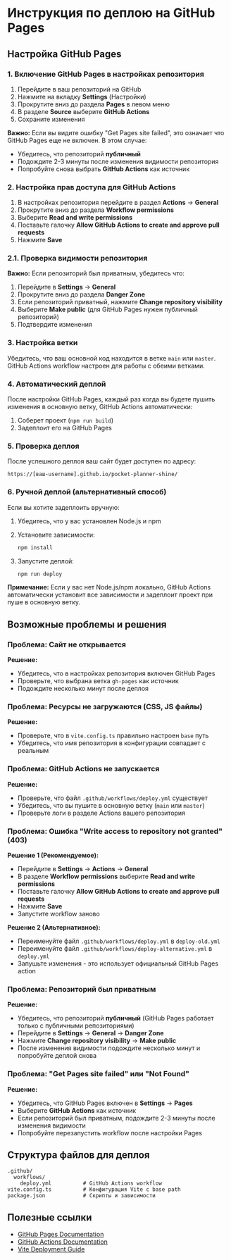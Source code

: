 # Инструкция по деплою на GitHub Pages

## Настройка GitHub Pages

### 1. Включение GitHub Pages в настройках репозитория

1. Перейдите в ваш репозиторий на GitHub
2. Нажмите на вкладку **Settings** (Настройки)
3. Прокрутите вниз до раздела **Pages** в левом меню
4. В разделе **Source** выберите **GitHub Actions**
5. Сохраните изменения

**Важно:** Если вы видите ошибку "Get Pages site failed", это означает что GitHub Pages еще не включен. В этом случае:
- Убедитесь, что репозиторий **публичный**
- Подождите 2-3 минуты после изменения видимости репозитория
- Попробуйте снова выбрать **GitHub Actions** как источник

### 2. Настройка прав доступа для GitHub Actions

1. В настройках репозитория перейдите в раздел **Actions** → **General**
2. Прокрутите вниз до раздела **Workflow permissions**
3. Выберите **Read and write permissions**
4. Поставьте галочку **Allow GitHub Actions to create and approve pull requests**
5. Нажмите **Save**

### 2.1. Проверка видимости репозитория

**Важно:** Если репозиторий был приватным, убедитесь что:
1. Перейдите в **Settings** → **General**
2. Прокрутите вниз до раздела **Danger Zone**
3. Если репозиторий приватный, нажмите **Change repository visibility**
4. Выберите **Make public** (для GitHub Pages нужен публичный репозиторий)
5. Подтвердите изменения

### 3. Настройка ветки

Убедитесь, что ваш основной код находится в ветке `main` или `master`. GitHub Actions workflow настроен для работы с обеими ветками.

### 4. Автоматический деплой

После настройки GitHub Pages, каждый раз когда вы будете пушить изменения в основную ветку, GitHub Actions автоматически:

1. Соберет проект (`npm run build`)
2. Задеплоит его на GitHub Pages

### 5. Проверка деплоя

После успешного деплоя ваш сайт будет доступен по адресу:
```
https://[ваш-username].github.io/pocket-planner-shine/
```

### 6. Ручной деплой (альтернативный способ)

Если вы хотите задеплоить вручную:

1. Убедитесь, что у вас установлен Node.js и npm
2. Установите зависимости:
   ```bash
   npm install
   ```

3. Запустите деплой:
   ```bash
   npm run deploy
   ```

**Примечание:** Если у вас нет Node.js/npm локально, GitHub Actions автоматически установит все зависимости и задеплоит проект при пуше в основную ветку.

## Возможные проблемы и решения

### Проблема: Сайт не открывается
**Решение:** 
- Убедитесь, что в настройках репозитория включен GitHub Pages
- Проверьте, что выбрана ветка `gh-pages` как источник
- Подождите несколько минут после деплоя

### Проблема: Ресурсы не загружаются (CSS, JS файлы)
**Решение:**
- Проверьте, что в `vite.config.ts` правильно настроен `base` путь
- Убедитесь, что имя репозитория в конфигурации совпадает с реальным

### Проблема: GitHub Actions не запускается
**Решение:**
- Проверьте, что файл `.github/workflows/deploy.yml` существует
- Убедитесь, что вы пушите в основную ветку (`main` или `master`)
- Проверьте логи в разделе Actions вашего репозитория

### Проблема: Ошибка "Write access to repository not granted" (403)
**Решение 1 (Рекомендуемое):**
- Перейдите в **Settings** → **Actions** → **General**
- В разделе **Workflow permissions** выберите **Read and write permissions**
- Поставьте галочку **Allow GitHub Actions to create and approve pull requests**
- Нажмите **Save**
- Запустите workflow заново

**Решение 2 (Альтернативное):**
- Переименуйте файл `.github/workflows/deploy.yml` в `deploy-old.yml`
- Переименуйте файл `.github/workflows/deploy-alternative.yml` в `deploy.yml`
- Запушьте изменения - это использует официальный GitHub Pages action

### Проблема: Репозиторий был приватным
**Решение:**
- Убедитесь, что репозиторий **публичный** (GitHub Pages работает только с публичными репозиториями)
- Перейдите в **Settings** → **General** → **Danger Zone**
- Нажмите **Change repository visibility** → **Make public**
- После изменения видимости подождите несколько минут и попробуйте деплой снова

### Проблема: "Get Pages site failed" или "Not Found"
**Решение:**
- Убедитесь, что GitHub Pages включен в **Settings** → **Pages**
- Выберите **GitHub Actions** как источник
- Если репозиторий был приватным, подождите 2-3 минуты после изменения видимости
- Попробуйте перезапустить workflow после настройки Pages

## Структура файлов для деплоя

```
.github/
  workflows/
    deploy.yml          # GitHub Actions workflow
vite.config.ts          # Конфигурация Vite с base path
package.json            # Скрипты и зависимости
```

## Полезные ссылки

- [GitHub Pages Documentation](https://docs.github.com/en/pages)
- [GitHub Actions Documentation](https://docs.github.com/en/actions)
- [Vite Deployment Guide](https://vitejs.dev/guide/static-deploy.html#github-pages)

